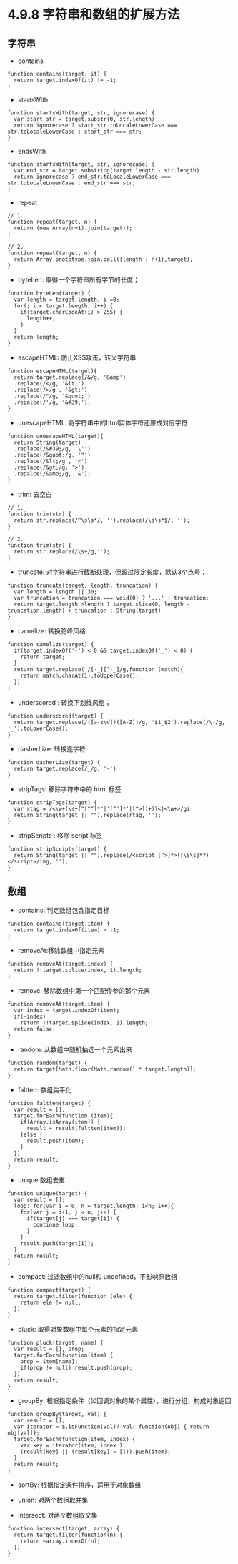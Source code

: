 # 4.9.8 字符串和数组的扩展方法


## 字符串
- contains
```
function contains(target, it) {
  return target.indexOf(it) != -1;
}
```

- startsWith

```
function startsWith(target, str, ignorecase) {
  var start_str = target.substr(0, str.length)
  return ignorecase ? start_str.toLocaleLowerCase === str.toLocaleLowerCase : start_str === str;
}
```

- endsWith

```
function startsWith(target, str, ignorecase) {
  var end_str = target.substring(target.length - str.length)
  return ignorecase ? end_str.toLocaleLowerCase === str.toLocaleLowerCase : end_str === str;
}
```
- repeat

```
// 1.
function repeat(target, n) {
  return (new Array(n+1).join(target));
}

// 2.
function repeat(target, n) {
  return Array.prototype.join.call({length : n+1},target);
}
```

- byteLen: 取得一个字符串所有字节的长度；

```
function byteLen(target) {
  var length = target.length, i =0;
  for(; i < target.length; i++) {
    if(target.charCodeAt(i) > 255) {
      length++;
    }
  }
  return length;
}
```

- escapeHTML: 防止XSS攻击，转义字符串


```
function escapeHTML(target){
  return target.replace(/&/g, '&amp')
  .replace(/</g, '&lt;')
  .replace(/>/g , '&gt;')
  .replace(/"/g, '&quot;')
  .repalce(/'/g, '&#39;');
}
```

- unescapeHTML: 将字符串中的html实体字符还原成对应字符

```
function unescapeHTML(target){
  return String(target)
  .replace(/&#39;/g, '\'')
  .replace(/&quot;/g, '"')
  .replace(/&lt;/g , '<')
  .replace(/&gt;/g, '>')
  .repalce(/&amp;/g, '&');
}
```

- trim: 去空白

```
// 1.
function trim(str) {
  return str.replace(/^\s\s*/, '').replace(/\s\s*$/, '');
}

// 2.
function trim(str) {
  return str.replace(/\s+/g,'');
}
```

- truncate: 对字符串进行截断处理，但超过限定长度，默认3个点号；

```
function truncate(target, length, truncation) {
  var length = length || 30;
  var truncation = truncation === void(0) ? '...' : truncation;
  return target.length >length ? target.slice(0, length - truncation.length) + truncation : String(target)
}
```

- camelize: 转换驼峰风格

```
function camelize(target) {
  if(target.indexOf('-') < 0 && target.indexOf('_') < 0) {
    return target;
  }
  return target.replace( /[-_][^-_]/g,function (match){
    return match.charAt(1).toUpperCase();
  })
}
```
- underscored : 转换下划线风格；
```
function underscored(target) {
  return target.replace(/([a-z\d])([A-Z])/g, '$1_$2').replace(/\-/g, '_').toLowerCase();
}
```

- dasherLize: 转换连字符

```
function dasherLize(target) {
  return target.replace(/_/g, '-')
}
```

- stripTags: 移除字符串中的 html 标签

```
function stripTags(target) {
  var rtag = /<\w+(\s+("[^"]*"|'[^']*'|[^>])+)?<|<\w+>/gi
  return String(target || "").replace(rtag, '');
}
```

- stripScripts : 移除 script 标签

```
function stripScripts(target) {
  return String(target || "").replace(/<script [^>]*>([\S\s]*?)</script>/img, '');
}
```

## 数组


- contains: 判定数组包含指定目标

```
function contains(target,item) {
  return target.indexOf(item) > -1;
}
```

- removeAt:移除数组中指定元素

```
function removeAt(target,index) {
  return !!target.splice(index, 1).length;
}
```


- remove: 移除数组中第一个匹配传参的那个元素

```
function removeAt(target,item) {
  var index = target.indexOf(item);
  if(~index)
    return !!target.splice(index, 1).length;
  return false;
}
```

- random: 从数组中随机抽选一个元素出来

```
function random(target) {
  return target[Math.floor(Math.random() * target.length)];
}
```

- faltten: 数组扁平化

```
function faltten(target) {
  var result = [];
  target.forEach(function (item){
    if(Array.isArray(item)) {
      result = result(faltten(item));
    }else {
      result.push(item);
    }
  })
  return result;
}
```


- unique:数组去重

```
function unique(target) {
  var result = [];
  loop: for(var i = 0, n = target.length; i<n; i++){
    for(var j = i+1; j < n; j++) {
      if(target[j] === target[i]) {
        continue loop;
      }
    }
    result.push(target[i]);
  }
  return result;
}
```

- compact: 过滤数组中的null和 undefined，不影响原数组

```
function compact(target) {
  return target.filter(function (ele) {
    return ele != null;
  })
}
```

- pluck: 取得对象数组中每个元素的指定元素

```
function pluck(target, name) {
  var result = [], prop;
  target.forEach(function(item) {
    prop = item[name];
    if(prop != null) result.push(prop);
  })
  return result;
}
```

- groupBy: 根据指定条件（如回调对象的某个属性），进行分组，构成对象返回

```
function groupBy(target, val) {
  var result = [];
  var iterator = $.isFunction(val)? val: function(obj) { return obj[val]};
  target.forEach(function(item, index) {
    var key = iterator(item, index );
    (result[key] || (result[key] = [])).push(item);
  }
  return result;
}
```

- sortBy: 根据指定条件排序，适用于对象数组


- union: 对两个数组取并集


- intersect: 对两个数组取交集

```
function intersect(target, array) {
  return target.filter(function(n) {
    return ~array.indexOf(n);
  })
}
```
















